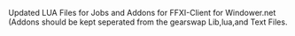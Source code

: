 Updated LUA Files for Jobs and Addons for FFXI-Client for Windower.net (Addons should be kept seperated from the gearswap Lib,lua,and Text Files. 
